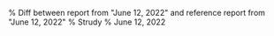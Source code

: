 % Diff between report from "June 12, 2022" and reference report from "June 12, 2022"
% Strudy
% June 12, 2022


